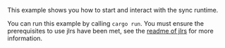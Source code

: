 This example shows you how to start and interact with the sync runtime.

You can run this example by calling `cargo run`. You must ensure the prerequisites to use jlrs have been met, see the [readme of jlrs](https://github.com/Taaitaaiger/jlrs/blob/master/README.md) for more information. 
